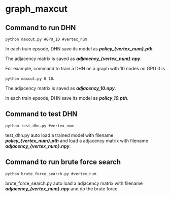 # graph_maxcut
## Command to run DHN
```python maxcut.py #GPU_ID #vertex_num```

In each train epsode, DHN save its model as ***policy_{vertex_num}.pth***.

The adjacency matrix is saved as ***adjacency_{vertex_num}.npy***.


For example, command to train a DHN on a graph with 10 nodes on GPU 0 is

```python maxcut.py 0 10```.

The adjacency matrix is saved as ***adjacency_10.npy***.

In each train epsode, DHN save its model as ***policy_10.pth***.


## Command to test DHN
```python test_dhn.py #vertex_num```

test_dhn.py auto load a trained model with filename ***policy_{vertex_num}.pth*** and load a adjacency matrix with filename ***adjacency_{vertex_num}.npy***.

## Command to run brute force search
```python brute_force_search.py #vertex_num```

brute_force_search.py auto load a adjacency matrix with filename ***adjacency_{vertex_num}.npy*** and do the brute force.
